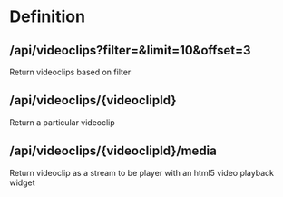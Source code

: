 # Definition

## /api/videoclips?filter=<query>&limit=10&offset=3

Return videoclips based on filter 

## /api/videoclips/{videoclipId} 

Return a particular videoclip

## /api/videoclips/{videoclipId}/media

Return videoclip as a stream to be player with an html5 video playback widget

